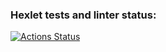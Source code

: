### Hexlet tests and linter status:
[![Actions Status](https://github.com/katgpt/php-project-9/actions/workflows/hexlet-check.yml/badge.svg)](https://github.com/katgpt/php-project-9/actions)